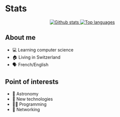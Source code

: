 # Stats

<p align="center">
    <a href="https://github.com/anuraghazra/github-readme-stats">
        <img alt="Github stats" src="https://github-readme-stats.vercel.app/api?username=zayoxy&show_icons=true&theme=transparent&count_private=true&line_height=40"/>
    </a>
    <a href="https://github.com/anuraghazra/github-readme-stats">
        <img alt="Top languages" src="https://github-readme-stats.vercel.app/api/top-langs/?username=zayoxy&theme=transparent"/>
    </a>
</p>

## About me

- 💻 Learning computer science
- 🏠 Living in Switzerland
- 🗣 French/English

## Point of interests

- 🚀 Astronomy
- 📱 New technologies
- 👨‍💻 Programming
- 📶 Networking

<!---
zayoxy/zayoxy is a ✨ special ✨ repository because its `README.md` (this file) appears on your GitHub profile.
You can click the Preview link to take a look at your changes.
--->
